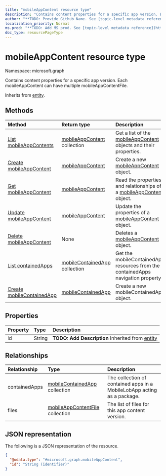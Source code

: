 ```yaml
---
title: "mobileAppContent resource type"
description: "Contains content properties for a specific app version. Each mobileAppContent can have multiple mobileAppContentFile."
author: "**TODO: Provide Github Name. See [topic-level metadata reference](https://msgo.azurewebsites.net/add/document/guidelines/metadata.html#topic-level-metadata)**"
localization_priority: Normal
ms.prod: "**TODO: Add MS prod. See [topic-level metadata reference](https://msgo.azurewebsites.net/add/document/guidelines/metadata.html#topic-level-metadata)**"
doc_type: resourcePageType
---
```


# mobileAppContent resource type

Namespace: microsoft.graph



Contains content properties for a specific app version. Each mobileAppContent can have multiple mobileAppContentFile.


Inherits from [entity](../resources/entity.md).

## Methods
|Method|Return type|Description|
|:---|:---|:---|
|[List mobileAppContents](../api/mobileappcontent-list.md)|[mobileAppContent](../resources/mobileappcontent.md) collection|Get a list of the [mobileAppContent](../resources/mobileappcontent.md) objects and their properties.|
|[Create mobileAppContent](../api/mobileappcontent-create.md)|[mobileAppContent](../resources/mobileappcontent.md)|Create a new [mobileAppContent](../resources/mobileappcontent.md) object.|
|[Get mobileAppContent](../api/mobileappcontent-get.md)|[mobileAppContent](../resources/mobileappcontent.md)|Read the properties and relationships of a [mobileAppContent](../resources/mobileappcontent.md) object.|
|[Update mobileAppContent](../api/mobileappcontent-update.md)|[mobileAppContent](../resources/mobileappcontent.md)|Update the properties of a [mobileAppContent](../resources/mobileappcontent.md) object.|
|[Delete mobileAppContent](../api/mobileappcontent-delete.md)|None|Deletes a [mobileAppContent](../resources/mobileappcontent.md) object.|
|[List containedApps](../api/mobileappcontent-list-containedapps.md)|[mobileContainedApp](../resources/mobilecontainedapp.md) collection|Get the mobileContainedApp resources from the containedApps navigation property.|
|[Create mobileContainedApp](../api/mobileappcontent-post-containedapps.md)|[mobileContainedApp](../resources/mobilecontainedapp.md)|Create a new mobileContainedApp object.|

## Properties
|Property|Type|Description|
|:---|:---|:---|
|id|String|**TODO: Add Description** Inherited from [entity](../resources/entity.md)|

## Relationships
|Relationship|Type|Description|
|:---|:---|:---|
|containedApps|[mobileContainedApp](../resources/mobilecontainedapp.md) collection|The collection of contained apps in a MobileLobApp acting as a package.|
|files|[mobileAppContentFile](../resources/mobileappcontentfile.md) collection|The list of files for this app content version.|

## JSON representation
The following is a JSON representation of the resource.
<!-- {
  "blockType": "resource",
  "keyProperty": "id",
  "@odata.type": "microsoft.graph.mobileAppContent",
  "baseType": "microsoft.graph.entity",
  "openType": false
}
-->
``` json
{
  "@odata.type": "#microsoft.graph.mobileAppContent",
  "id": "String (identifier)"
}
```

